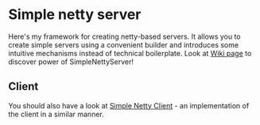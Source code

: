 # Simple netty server
Here's my framework for creating netty-based servers. It allows you to create simple servers using a convenient builder and introduces some intuitive mechanisms instead of technical boilerplate.
Look at [Wiki page](https://github.com/Marcoral/SimpleNettyServer/wiki) to discover power of SimpleNettyServer!

## Client
You should also have a look at [Simple Netty Client](https://github.com/Marcoral/SimpleNettyClient) - an implementation of the client in a similar manner.
